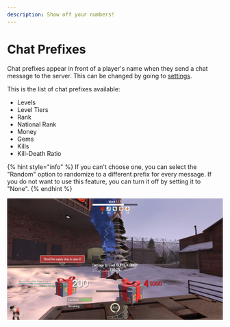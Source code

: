```yaml
---
description: Show off your numbers!
---
```


# Chat Prefixes

Chat prefixes appear in front of a player's name when they send a chat message to the server. This can be changed by going to [settings](https://titan.tf/settings).

This is the list of chat prefixes available:

* Levels
* Level Tiers
* Rank
* National Rank
* Money
* Gems
* Kills
* Kill-Death Ratio

{% hint style="info" %}
If you can't choose one, you can select the "Random" option to randomize to a different prefix for every message. If you do not want to use this feature, you can turn it off by setting it to "None".
{% endhint %}

![](../.gitbook/assets/image%20%2824%29.png)

